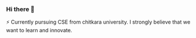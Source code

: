 ### Hi there 👋
⚡ Currently pursuing CSE from chitkara university.
I strongly believe that we want to learn and innovate.
